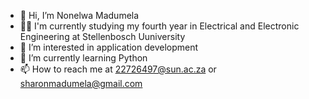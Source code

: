 - 👋 Hi, I’m Nonelwa Madumela
- 👨‍🎓 I'm currently studying my fourth year in Electrical and Electronic Engineering at Stellenbosch Uuniversity
- 👀 I’m interested in application development
- 🌱 I’m currently learning Python
- 📫 How to reach me at 22726497@sun.ac.za or sharonmadumela@gmail.com

<!---
22726497/22726497 is a ✨ special ✨ repository because its `README.md` (this file) appears on your GitHub profile.
You can click the Preview link to take a look at your changes.
--->
